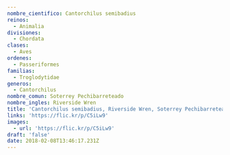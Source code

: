 ```yaml
---
nombre_cientifico: Cantorchilus semibadius
reinos:
  - Animalia
divisiones:
  - Chordata
clases:
  - Aves
ordenes:
  - Passeriformes
familias:
  - Troglodytidae
generos:
  - Cantorchilus
nombre_comun: Soterrey Pechibarreteado
nombre_ingles: Riverside Wren
title: 'Cantorchilus semibadius, Riverside Wren, Soterrey Pechibarreteado'
links: 'https://flic.kr/p/C5iLw9'
images:
  - url: 'https://flic.kr/p/C5iLw9'
draft: 'false'
date: 2018-02-08T13:46:17.231Z
---
```


